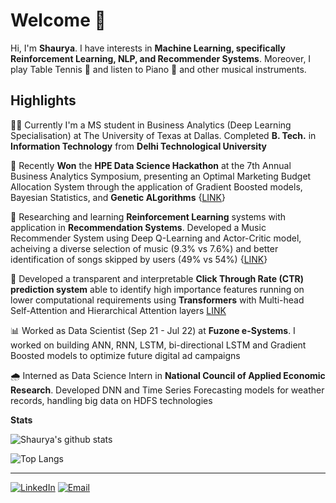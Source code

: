 # Welcome 👋

Hi, I'm <b>Shaurya</b>. I have interests in <b>Machine Learning, specifically Reinforcement Learning, NLP, and Recommender Systems</b>. Moreover, I play Table Tennis 🏓 and listen to Piano 🎹 and other musical instruments.

## Highlights
👨‍🎓 Currently I'm a MS student in Business Analytics (Deep Learning Specialisation) at The University of Texas at Dallas. Completed **B. Tech.** in **Information Technology** from **Delhi Technological University**

🥇 Recently **Won** the **HPE Data Science Hackathon** at the 7th Annual Business Analytics Symposium, presenting an Optimal Marketing Budget Allocation System through the application of Gradient Boosted models, Bayesian Statistics, and **Genetic ALgorithms** {[LINK](https://jindal.utdallas.edu/news/jindal-school-takes-first-place-in-two-recent-competitions/#content2)}

🤖 Researching and learning **Reinforcement Learning** systems with application in **Recommendation Systems**. Developed a Music Recommender System using Deep Q-Learning and Actor-Critic model, acheiving a diverse selection of music (9.3% vs 7.6%) and better identification of songs skipped by users (49% vs 54%) {[LINK](https://github.com/shauryat1298/Deep-Reinforcement-Learning-for-Music-Recommendation)}

📢 Developed a transparent and interpretable **Click Through Rate (CTR) prediction system** able to identify high importance features running on lower computational requirements using **Transformers** with Multi-head Self-Attention and Hierarchical Attention layers [LINK](https://github.com/shauryat1298/CTR-Prediction-using-Attention-Transformers)

📊 Worked as Data Scientist (Sep 21 - Jul 22) at **Fuzone e-Systems**. I worked on building ANN, RNN, LSTM, bi-directional LSTM and Gradient Boosted models to optimize future digital ad campaigns

🌧 Interned as Data Science Intern in **National Council of Applied Economic Research**. Developed DNN and Time Series Forecasting models for weather records, handling big data on HDFS technologies 

**Stats**

![Shaurya's github stats](https://github-readme-stats.vercel.app/api?username=shauryat1298&show_icons=true&theme=dark)

![Top Langs](https://github-readme-stats.vercel.app/api/top-langs/?username=shauryat1298&layout=compact&theme=dark)



---

<a href="https://www.linkedin.com/in/shauryat2312/" target="_blank"><img src="https://img.shields.io/badge/LinkedIn-0077B5?style=for-the-badge&logo=linkedin&logoColor=white" alt="LinkedIn"></a>
<a href="mailto:shauryat1298@gmail.com" target="_blank"><img src="https://img.shields.io/badge/Gmail-D14836?style=for-the-badge&logo=gmail&logoColor=white" alt="Email"></a>
